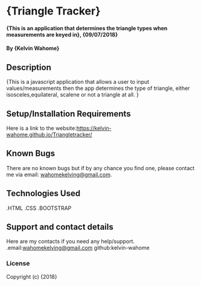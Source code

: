 # {Triangle Tracker}
#### {This is an application that determines the triangle types when measurements are keyed in}, {09/07/2018}
#### By **{Kelvin Wahome}**
## Description
{This is a javascript application that allows a user to input values/measurements then the app determines the type of triangle, either isosceles,equilateral, scalene
or not a triangle at all. }
## Setup/Installation Requirements
Here is a link to the website:https://kelvin-wahome.github.io/Triangletracker/
## Known Bugs
There are no known bugs but if by any chance you find one, please contact me via email: wahomekelving@gmail.com.

## Technologies Used
.HTML
.CSS
.BOOTSTRAP
## Support and contact details
Here are my contacts if you need any help/support.
.email:wahomekelving@gmail.com
github:kelvin-wahome
### License

Copyright (c) {2018} 
